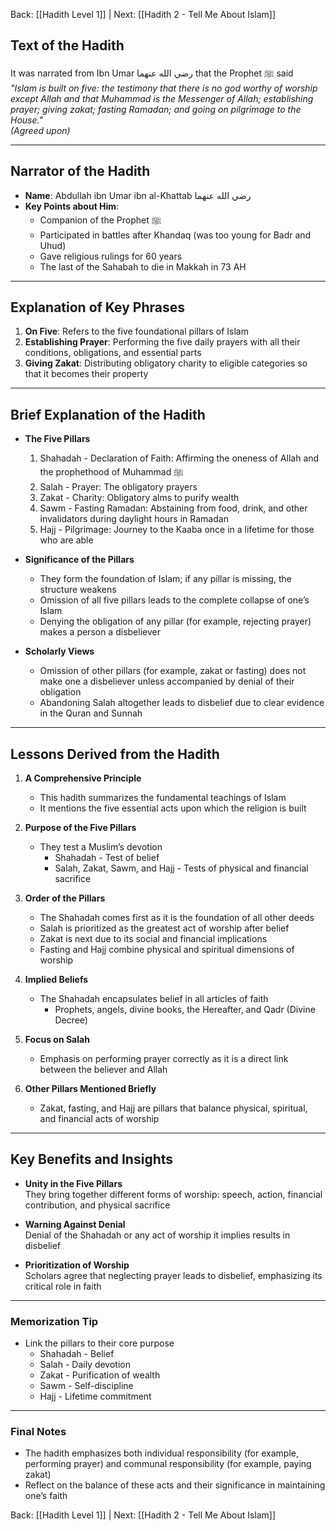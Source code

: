 Back: [[Hadith Level 1]] | Next: [[Hadith 2 - Tell Me About Islam]]

## Text of the Hadith
It was narrated from Ibn Umar رضي الله عنهما that the Prophet ﷺ said  
*"Islam is built on five: the testimony that there is no god worthy of worship except Allah and that Muhammad is the Messenger of Allah; establishing prayer; giving zakat; fasting Ramadan; and going on pilgrimage to the House."*  
*(Agreed upon)*

---

## Narrator of the Hadith
- **Name**: Abdullah ibn Umar ibn al-Khattab رضي الله عنهما  
- **Key Points about Him**:  
  - Companion of the Prophet ﷺ  
  - Participated in battles after Khandaq (was too young for Badr and Uhud)  
  - Gave religious rulings for 60 years  
  - The last of the Sahabah to die in Makkah in 73 AH  

---

## Explanation of Key Phrases
1. **On Five**: Refers to the five foundational pillars of Islam  
2. **Establishing Prayer**: Performing the five daily prayers with all their conditions, obligations, and essential parts  
3. **Giving Zakat**: Distributing obligatory charity to eligible categories so that it becomes their property  

---

## Brief Explanation of the Hadith
- **The Five Pillars**  
  1. Shahadah - Declaration of Faith: Affirming the oneness of Allah and the prophethood of Muhammad ﷺ  
  2. Salah - Prayer: The obligatory prayers  
  3. Zakat - Charity: Obligatory alms to purify wealth  
  4. Sawm - Fasting Ramadan: Abstaining from food, drink, and other invalidators during daylight hours in Ramadan  
  5. Hajj - Pilgrimage: Journey to the Kaaba once in a lifetime for those who are able  

- **Significance of the Pillars**  
  - They form the foundation of Islam; if any pillar is missing, the structure weakens  
  - Omission of all five pillars leads to the complete collapse of one’s Islam  
  - Denying the obligation of any pillar (for example, rejecting prayer) makes a person a disbeliever  

- **Scholarly Views**  
  - Omission of other pillars (for example, zakat or fasting) does not make one a disbeliever unless accompanied by denial of their obligation  
  - Abandoning Salah altogether leads to disbelief due to clear evidence in the Quran and Sunnah  

---

## Lessons Derived from the Hadith
1. **A Comprehensive Principle**  
   - This hadith summarizes the fundamental teachings of Islam  
   - It mentions the five essential acts upon which the religion is built  

2. **Purpose of the Five Pillars**  
   - They test a Muslim’s devotion  
     - Shahadah - Test of belief  
     - Salah, Zakat, Sawm, and Hajj - Tests of physical and financial sacrifice  

3. **Order of the Pillars**  
   - The Shahadah comes first as it is the foundation of all other deeds  
   - Salah is prioritized as the greatest act of worship after belief  
   - Zakat is next due to its social and financial implications  
   - Fasting and Hajj combine physical and spiritual dimensions of worship  

4. **Implied Beliefs**  
   - The Shahadah encapsulates belief in all articles of faith  
     - Prophets, angels, divine books, the Hereafter, and Qadr (Divine Decree)  

5. **Focus on Salah**  
   - Emphasis on performing prayer correctly as it is a direct link between the believer and Allah  

6. **Other Pillars Mentioned Briefly**  
   - Zakat, fasting, and Hajj are pillars that balance physical, spiritual, and financial acts of worship  

---

## Key Benefits and Insights
- **Unity in the Five Pillars**  
  They bring together different forms of worship: speech, action, financial contribution, and physical sacrifice  

- **Warning Against Denial**  
  Denial of the Shahadah or any act of worship it implies results in disbelief  

- **Prioritization of Worship**  
  Scholars agree that neglecting prayer leads to disbelief, emphasizing its critical role in faith  

---

### Memorization Tip
- Link the pillars to their core purpose  
  - Shahadah - Belief  
  - Salah - Daily devotion  
  - Zakat - Purification of wealth  
  - Sawm - Self-discipline  
  - Hajj - Lifetime commitment  

---

### Final Notes
- The hadith emphasizes both individual responsibility (for example, performing prayer) and communal responsibility (for example, paying zakat)  
- Reflect on the balance of these acts and their significance in maintaining one’s faith  

Back: [[Hadith Level 1]] | Next: [[Hadith 2 - Tell Me About Islam]]